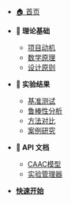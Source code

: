 <!-- _sidebar.md -->

- [🏠 首页](/)

- **🔬 理论基础**
  - [项目动机](theory/motivation.md)
  - [数学原理](theory/mathematical_foundations.md)
  - [设计原则](theory/design_principles.md)

<!-- - **🛠️ 使用指南**
  - [用户手册](tutorials/user_guide.md)
  - [实验配置](tutorials/experiment_config.md)
  - [结果解读](tutorials/result_interpretation.md) -->

- **🔬 实验结果**
  - [基准测试](results/quick_robustness_report_20250602_000819.md)
  - [鲁棒性分析](./results/caac_outlier_robustness_report_20250602_000819.md)
  - [方法对比](./results/caac_comparison_report_20250602_000819.md)
  - [案例研究](./results/caac_case_studies_20250602_000819.md)


- **🧠 API 文档**
  - [CAAC模型](api/models.md)
  - [实验管理器](api/experiments.md)
  <!-- - [数据处理](api/data_processing.md) -->
  <!-- - [可视化工具](api/visualization.md) -->



- [**快速开始**](tutorials/quickstart.md)
  <!-- - [环境安装](tutorials/installation.md) -->
  <!-- - [常见问题](tutorials/faq.md) -->




<!-- - **📊 实验结果**
  - [基准测试](experiments/benchmark_results.md)
  - [鲁棒性分析](experiments/robustness_analysis.md)
  - [方法对比](experiments/method_comparison.md)
  - [案例研究](experiments/case_studies.md) -->
<!-- 
- **🔧 开发文档**
  - [项目架构](development/architecture.md)
  - [贡献指南](development/contributing.md)
  - [代码规范](development/coding_standards.md)
  - [测试指南](development/testing.md)

- **📚 附录**
  - [术语表](appendix/glossary.md)
  - [参考文献](appendix/references.md)
  - [更新日志](appendix/changelog.md) -->
